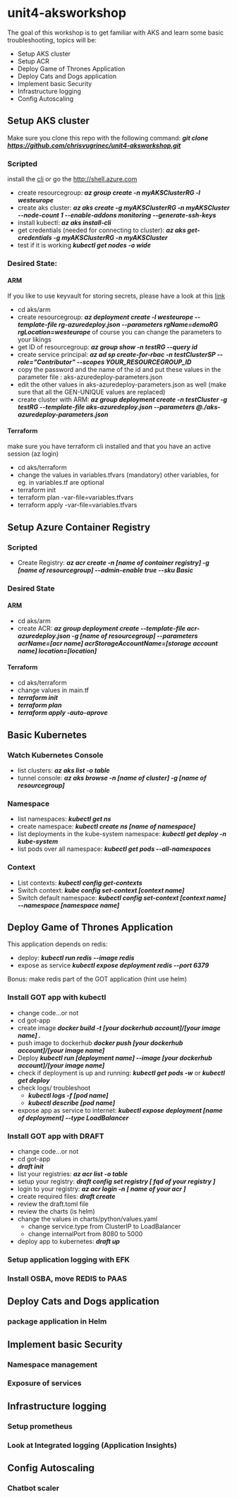 # unit4-aksworkshop

The goal of this workshop is to get familiar with AKS and learn some basic troubleshooting, topics will be:

* Setup AKS cluster
* Setup ACR
* Deploy  Game of Thrones Application
* Deploy Cats and Dogs application
* Implement basic Security
* Infrastructure logging
* Config Autoscaling


## Setup AKS cluster

Make sure you clone this repo with the following command:
__*git clone https://github.com/chrisvugrinec/unit4-aksworkshop.git*__

### Scripted

  install the [cli](https://docs.microsoft.com/en-us/cli/azure/install-azure-cli?view=azure-cli-latest) or go the http://shell.azure.com

* create resourcegroup: __*az group create -n myAKSClusterRG -l westeurope*__
* create aks cluster: __*az aks create -g myAKSClusterRG -n myAKSCluster --node-count 1 --enable-addons monitoring --generate-ssh-keys*__
* install kubectl: __*az aks install-cli*__
* get credentials (needed for connecting to cluster): __*az aks get-credentials -g myAKSClusterRG -n myAKSCluster*__
* test if it is working __*kubectl get nodes -o wide*__

### Desired State:

#### ARM

If you like to use keyvault for storing secrets, please have a look at this [link](https://github.com/Azure/azure-quickstart-templates/tree/master/101-aks)

* cd aks/arm
* create resourcegroup: __*az deployment create -l westeurope --template-file rg-azuredeploy.json --parameters rgName=demoRG rgLocation=westeurope*__ of course you can change the parameters to your likings
* get ID of resourcegroup: __*az group show -n testRG --query id*__
* create service principal: __*az ad sp create-for-rbac -n testClusterSP  --role="Contributor" --scopes YOUR_RESOURCEGROUP_ID*__
* copy the password and the name of the id and put these values in the parameter file : aks-azuredeploy-parameters.json
* edit the other values in aks-azuredeploy-parameters.json as well (make sure that all the GEN-UNIQUE values are replaced)
* create cluster with ARM: __*az group deployment create -n testCluster -g testRG --template-file aks-azuredeploy.json --parameters @./aks-azuredeploy-parameters.json*__


#### Terraform

make sure you have terraform cli installed and that you have an active session (az login)

* cd aks/terraform
* change the values in variables.tfvars (mandatory) other variables, for eg. in variables.tf are optional
* terraform init 
* terraform plan -var-file=variables.tfvars
* terraform apply -var-file=variables.tfvars

## Setup Azure Container Registry

### Scripted

* Create Registry: __*az acr create -n [name of container registry] -g [name of resourcegroup] --admin-enable true --sku Basic*__

### Desired State

#### ARM

* cd aks/arm
* create ACR: __*az group deployment create --template-file acr-azuredeploy.json -g [name of resourcegroup] --parameters acrName=[acr name] acrStorageAccountName=[storage account name] location=[location]*__


#### Terraform

* cd aks/terraform
* change values in main.tf
* __*terraform init*__
* __*terraform plan*__
* __*terraform apply -auto-aprove*__

## Basic Kubernetes

### Watch Kubernetes Console

* list clusters: __*az aks list -o table*__
* tunnel console: __*az aks browse -n [name of cluster] -g [name of resourcegroup]*__ 

### Namespace

* list namespaces: __*kubectl get ns*__
* create namespace: __*kubectl create ns [name of namespace]*__
* list deployments in the kube-system namespace: __*kubectl get deploy -n kube-system*__
* list pods over all namespace: __*kubectl get pods --all-namespaces*__

### Context

* List contexts: __*kubectl config get-contexts*__
* Switch context: __*kube config set-context [context name]*__
* Switch default namespace: __*kubectl config set-context [context name] --namespace [namespace name]*__


## Deploy  Game of Thrones Application

This application depends on redis:
* deploy: __*kubectl run redis --image redis*__
* expose as service __*kubectl expose deployment redis --port 6379*__

Bonus: make redis part of the GOT application (hint use helm)

### Install GOT app with kubectl

* change code...or not
* cd got-app
* create image __*docker build -t [your dockerhub account]/[your image name] .*__
* push image to dockerhub __*docker push [your dockerhub account]/[your image name]*__
* Deploy __*kubectl run [deployment name] --image [your dockerhub account]/[your image name]*__
* check if deployment is up and running: __*kubectl get pods -w*__ or __*kubectl get deploy*__
* check logs/ troubleshoot
  * __*kubectl logs -f [pod name]*__
  * __*kubectl describe [pod name]*__
* expose app as service to internet: __*kubectl expose deployment [name of deployment]  --type LoadBalancer*__

### Install GOT app with DRAFT

* change code...or not
* cd got-app
* __*draft init*__
* list your registries: __*az acr list -o table*__
* setup your registry: __*draft config set registry [ fqd of your registry ]*__
* login to your registry: __*az acr login -n [ name of your acr ]*__
* create required files: __*draft create*__
* review the draft.toml file
* review the charts (is helm)
* change the values in charts/python/values.yaml
  * change service.type from ClusterIP to LoadBalancer
  * change internalPort from 8080 to 5000
* deploy app to kubernetes: __*draft up*__


### Setup application logging with EFK



  ### Install OSBA, move REDIS to PAAS
## Deploy Cats and Dogs application
  ### package application in Helm
## Implement basic Security
  ### Namespace management
  ### Exposure of services
## Infrastructure logging
  ### Setup prometheus
  ### Look at Integrated logging (Application Insights)
## Config Autoscaling
  ### Chatbot scaler
